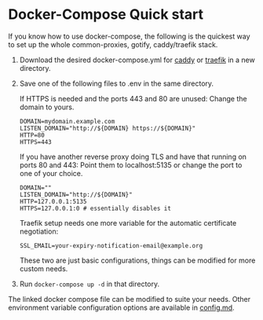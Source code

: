 # Docker-Compose Quick start

If you know how to use docker-compose, the following is the quickest way to set up the whole common-proxies, gotify, caddy/traefik stack.

1. Download the desired docker-compose.yml for [caddy](./docker-compose-caddy.yml) or [traefik](./docker-compose-traefik.yml) in a new directory.

1. Save one of the following files to .env in the same directory.

    If HTTPS is needed and the ports 443 and 80 are unused:
    Change the domain to yours.

    ```env
    DOMAIN=mydomain.example.com
    LISTEN_DOMAIN="http://${DOMAIN} https://${DOMAIN}"
    HTTP=80
    HTTPS=443
    ```

    If you have another reverse proxy doing TLS and have that running on ports 80 and 443:
    Point them to localhost:5135 or change the port to one of your choice.

    ```env
    DOMAIN=""
    LISTEN_DOMAIN="http://${DOMAIN}"
    HTTP=127.0.0.1:5135
    HTTPS=127.0.0.1:0 # essentially disables it
    ```

    Traefik setup needs one more variable for the automatic certificate negotiation:
    ```env
    SSL_EMAIL=your-expiry-notification-email@example.org
    ```

    These two are just basic configurations, things can be modified for more custom needs.

1. Run `docker-compose up -d` in that directory.

The linked docker compose file can be modified to suite your needs. Other environment variable configuration options are available in [config.md](config.md).

